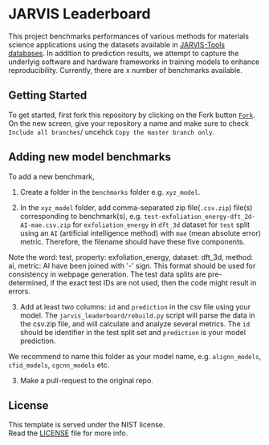 

[LICENSE]: https://github.com/usnistgov/jarvis/blob/master/LICENSE.rst

# JARVIS Leaderboard
This project benchmarks performances of various methods for materials science applications using the datasets available in [JARVIS-Tools databases](https://jarvis-tools.readthedocs.io/en/master/databases.html).
In addition to prediction results, we attempt to capture the underlyig software and hardware frameworks in training models to enhance reproducibility.
Currently, there are  x number of benchmarks available.




## Getting Started

To get started, first fork this repository by clicking on the Fork button [`Fork`](https://github.com/knc6/jarvis_leaderboard/fork). 
On the new screen, give your repository a name and make sure to check `Include all branches`/ uncehck `Copy the master branch only`. 





## Adding new model benchmarks
To add a new benchmark, 

1) Create a folder in the `benchmarks` folder e.g. `xyz_model`. 

2) In the `xyz_model` folder, add comma-separated zip file(`.csv.zip`) file(s) corresponding to benchmark(s), 
e.g. `test-exfoliation_energy-dft_2d-AI-mae.csv.zip` for `exfoliation_energy` in `dft_3d` dataset for `test` split using an `AI` (artificial intelligence method) with 
`mae` (mean absolute error) metric. Therefore, the filename should have these five components. 

Note the word: test, property: exfoliation_energy, dataset: dft_3d, method: ai, metric: AI
have been joined with '-' sign. This format should be used for consistency in webpage generation.
The test data splits are pre-determined, if the exact test IDs are not used, then the code might result in errors. 


3) Add at least two columns: `id` and `prediction` in the csv file using your model. The `jarvis_leaderboard/rebuild.py` script will parse the data in the csv.zip file, and
will calculate and analyze several metrics. The `id `should be identifier in the test split set and `prediction` is your model prediction.

We recommend to name this folder as your model name, e.g. `alignn_models`, `cfid_models`, `cgcnn_models` etc. 

3) Make a pull-request to the original repo.

## License
This template is served under the NIST license.  
Read the [LICENSE] file for more info.
